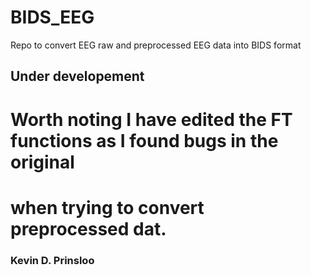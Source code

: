 # BIDS_EEG
Repo to convert EEG raw and preprocessed EEG data into BIDS format

## Under developement

# Worth noting I have edited the FT functions as I found bugs in the original 
# when trying to convert preprocessed dat.

### Kevin D. Prinsloo
